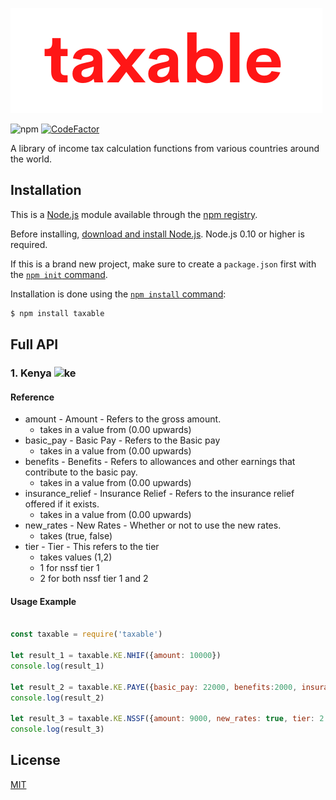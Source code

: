 [![Logo](assets/taxable.png)](https://github.com/jaysonmulwa/taxable/)

![npm](https://img.shields.io/npm/v/taxable?color=green&label=taxable)
[![CodeFactor](https://www.codefactor.io/repository/github/jaysonmulwa/taxable/badge)](https://www.codefactor.io/repository/github/jaysonmulwa/taxable)

A library of income tax calculation functions from various countries around the world.

## Installation 

This is a [Node.js](https://nodejs.org/en/) module available through the
[npm registry](https://www.npmjs.com/).

Before installing, [download and install Node.js](https://nodejs.org/en/download/).
Node.js 0.10 or higher is required.

If this is a brand new project, make sure to create a `package.json` first with
the [`npm init` command](https://docs.npmjs.com/creating-a-package-json-file).

Installation is done using the
[`npm install` command](https://docs.npmjs.com/getting-started/installing-npm-packages-locally):

```bash
$ npm install taxable
```



## Full API

### 1. Kenya <img src="https://static.dwcdn.net/css/flag-icons/flags/4x3/ke.svg" alt="ke" height="15">

#### Reference

* amount - Amount - Refers to the gross amount.
  - takes in a value from (0.00 upwards)
* basic_pay - Basic Pay - Refers to the Basic pay 
  - takes in a value from (0.00 upwards)
* benefits - Benefits - Refers to allowances and other earnings that contribute to the basic pay.
  - takes in a value from (0.00 upwards)
* insurance_relief - Insurance Relief - Refers to the insurance relief offered if it exists.
  - takes in a value from (0.00 upwards)
* new_rates - New Rates - Whether or not to use the new rates.
  - takes (true, false)
* tier - Tier - This refers to the tier
  - takes values (1,2) 
  - 1 for nssf tier 1
  - 2 for both nssf tier 1 and 2

#### Usage Example

```js

const taxable = require('taxable')

let result_1 = taxable.KE.NHIF({amount: 10000})
console.log(result_1)

let result_2 = taxable.KE.PAYE({basic_pay: 22000, benefits:2000, insurance_relief:0}) //All add up to make Gross
console.log(result_2)

let result_3 = taxable.KE.NSSF({amount: 9000, new_rates: true, tier: 2 }) //Amount is Gross Pay or Pensionable amount
console.log(result_3)

```


## License

[MIT](LICENSE)
